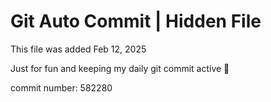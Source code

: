 # Git Auto Commit | Hidden File

This file was added Feb 12, 2025

Just for fun and keeping my daily git commit active 🤪

commit number: 582280

